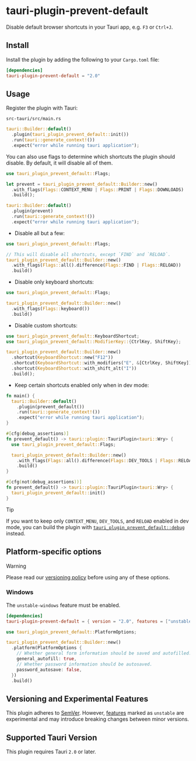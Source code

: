 # tauri-plugin-prevent-default

Disable default browser shortcuts in your Tauri app, e.g. `F3` or `Ctrl+J`.

## Install

Install the plugin by adding the following to your `Cargo.toml` file:

```toml
[dependencies]
tauri-plugin-prevent-default = "2.0"
```

## Usage

Register the plugin with Tauri:

`src-tauri/src/main.rs`

```rust
tauri::Builder::default()
  .plugin(tauri_plugin_prevent_default::init())
  .run(tauri::generate_context!())
  .expect("error while running tauri application");
```

You can also use flags to determine which shortcuts the plugin should disable. By default, it will disable all of them.

```rust
use tauri_plugin_prevent_default::Flags;

let prevent = tauri_plugin_prevent_default::Builder::new()
  .with_flags(Flags::CONTEXT_MENU | Flags::PRINT | Flags::DOWNLOADS)
  .build();

tauri::Builder::default()
  .plugin(prevent)
  .run(tauri::generate_context!())
  .expect("error while running tauri application");
```

- Disable all but a few:

```rust
use tauri_plugin_prevent_default::Flags;

// This will disable all shortcuts, except `FIND` and `RELOAD`.
tauri_plugin_prevent_default::Builder::new()
  .with_flags(Flags::all().difference(Flags::FIND | Flags::RELOAD))
  .build()
```

- Disable only keyboard shortcuts:

```rust
use tauri_plugin_prevent_default::Flags;

tauri_plugin_prevent_default::Builder::new()
  .with_flags(Flags::keyboard())
  .build()
```

- Disable custom shortcuts:

```rust
use tauri_plugin_prevent_default::KeyboardShortcut;
use tauri_plugin_prevent_default::ModifierKey::{CtrlKey, ShiftKey};

tauri_plugin_prevent_default::Builder::new()
  .shortcut(KeyboardShortcut::new("F12"))
  .shortcut(KeyboardShortcut::with_modifiers("E", &[CtrlKey, ShiftKey]))
  .shortcut(KeyboardShortcut::with_shift_alt("I"))
  .build();
```

- Keep certain shortcuts enabled only when in dev mode:

```rust
fn main() {
  tauri::Builder::default()
    .plugin(prevent_default())
    .run(tauri::generate_context!())
    .expect("error while running tauri application");
}

#[cfg(debug_assertions)]
fn prevent_default() -> tauri::plugin::TauriPlugin<tauri::Wry> {
  use tauri_plugin_prevent_default::Flags;

  tauri_plugin_prevent_default::Builder::new()
    .with_flags(Flags::all().difference(Flags::DEV_TOOLS | Flags::RELOAD))
    .build()
}

#[cfg(not(debug_assertions))]
fn prevent_default() -> tauri::plugin::TauriPlugin<tauri::Wry> {
  tauri_plugin_prevent_default::init()
}
```

> [!TIP]
> If you want to keep only `CONTEXT_MENU`, `DEV_TOOLS`, and `RELOAD` enabled in dev mode,
> you can build the plugin with [`tauri_plugin_prevent_default::debug`](https://docs.rs/tauri-plugin-prevent-default/latest/tauri_plugin_prevent_default/fn.debug.html) instead.

## Platform-specific options

> [!WARNING]
> Please read our [versioning policy](#versioning-and-experimental-features) before using any of these options.

### Windows

The `unstable-windows` feature must be enabled.

```toml
[dependencies]
tauri-plugin-prevent-default = { version = "2.0", features = ["unstable-windows"] }
```

```rust
use tauri_plugin_prevent_default::PlatformOptions;

tauri_plugin_prevent_default::Builder::new()
  .platform(PlatformOptions {
    // Whether general form information should be saved and autofilled.
    general_autofill: true,
    // Whether password information should be autosaved.
    password_autosave: false,
  })
  .build()
```

## Versioning and Experimental Features

This plugin adheres to [SemVer](https://semver.org/). However, [features](https://doc.rust-lang.org/cargo/reference/features.html) marked as `unstable` are experimental and may introduce breaking changes between minor versions.

## Supported Tauri Version

This plugin requires Tauri `2.0` or later.
